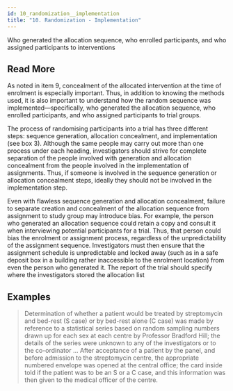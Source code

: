 ```yaml
---
id: 10_randomization__implementation
title: "10. Randomization - Implementation"
---
```

Who generated the allocation sequence, who enrolled participants, and who assigned participants to interventions

## Read More

As noted in item 9, concealment of the allocated intervention at the time of enrolment is especially important. Thus, in addition to knowing the methods used, it is also important to understand how the random sequence was implemented—specifically, who generated the allocation sequence, who enrolled participants, and who assigned participants to trial groups.

The process of randomising participants into a trial has three different steps: sequence generation, allocation concealment, and implementation (see box 3). Although the same people may carry out more than one process under each heading, investigators should strive for complete separation of the people involved with generation and allocation concealment from the people involved in the implementation of assignments. Thus, if someone is involved in the sequence generation or allocation concealment steps, ideally they should not be involved in the implementation step.

Even with flawless sequence generation and allocation concealment, failure to separate creation and concealment of the allocation sequence from assignment to study group may introduce bias. For example, the person who generated an allocation sequence could retain a copy and consult it when interviewing potential participants for a trial. Thus, that person could bias the enrolment or assignment process, regardless of the unpredictability of the assignment sequence. Investigators must then ensure that the assignment schedule is unpredictable and locked away (such as in a safe deposit box in a building rather inaccessible to the enrolment location) from even the person who generated it. The report of the trial should specify where the investigators stored the allocation list

## Examples

> Determination of whether a patient would be treated by streptomycin and bed-rest (S case) or by bed-rest alone (C case) was made by reference to a statistical series based on random sampling numbers drawn up for each sex at each centre by Professor Bradford Hill; the details of the series were unknown to any of the investigators or to the co-ordinator … After acceptance of a patient by the panel, and before admission to the streptomycin centre, the appropriate numbered envelope was opened at the central office; the card inside told if the patient was to be an S or a C case, and this information was then given to the medical officer of the centre.